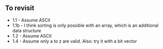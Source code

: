 ## To revisit

- 1.1 - Assume ASCII
- 1.1b - I think sorting is only possible with an array, which is an additional data structure
- 1.2 - Assume ASCII
- 1.4 - Assume only a to z are valid. Also: try it with a bit vector
